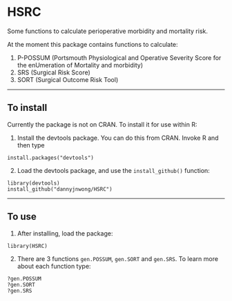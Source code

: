 # HSRC

Some functions to calculate perioperative morbidity and mortality risk.

At the moment this package contains functions to calculate:

1. P-POSSUM (Portsmouth Physiological and Operative Severity Score for the enUmeration of Mortality and morbidity)
2. SRS (Surgical Risk Score)
3. SORT (Surgical Outcome Risk Tool)

---

## To install

Currently the package is not on CRAN. To install it for use within R:

1. Install the devtools package. You can do this from CRAN. Invoke R and then type

```
install.packages("devtools")
```

2. Load the devtools package, and use the `install_github()` function:

```
library(devtools)
install_github("dannyjnwong/HSRC")
```

---

## To use

1. After installing, load the package:

```
library(HSRC)
```

2. There are 3 functions `gen.POSSUM`, `gen.SORT` and `gen.SRS`. To learn more about each function type:

```
?gen.POSSUM
?gen.SORT
?gen.SRS
```